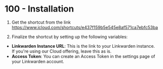 # 100 - Installation

1. Get the shortcut from the link https://www.icloud.com/shortcuts/e437f159b5e545e8af571ca7ebfc53ba

2. Finalize the shortcut by setting up the following variables:
  - **Linkwarden Instance URL**: This is the link to your Linkwarden instance. If you're using our Cloud offering, leave this as is.
  - **Access Token**: You can create an Access Token in the settings page of your Linkwarden account.
